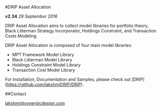 #DRIP Asset Allocation

**v2.34**  *29 September 2016*

DRIP Asset Allocation aims to collect model libraries for portfolio theory, Black Litterman Strategy Incorporator, Holdings Constraint, and Transaction Costs Modeling.

DRIP Asset Allocation is composed of four main model libraries:
 * MPT Framework Model Library
 * Black Litterman Model Library
 * Holdings Constraint Model Library
 * Transaction Cost Model Library

For Installation, Documentation and Samples, please check out [DRIP] (https://github.com/lakshmiDRIP/DRIP).


##Contact

lakshmi@synergicdesign.com
